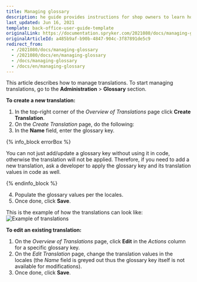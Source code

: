 ```yaml
---
title: Managing glossary
description: he guide provides instructions for shop owners to learn how to create and handle information in different languages in the Back Office.
last_updated: Jun 16, 2021
template: back-office-user-guide-template
originalLink: https://documentation.spryker.com/2021080/docs/managing-glossary
originalArticleId: a485b9af-b90b-4847-904c-3f87891de5c9
redirect_from:
  - /2021080/docs/managing-glossary
  - /2021080/docs/en/managing-glossary
  - /docs/managing-glossary
  - /docs/en/managing-glossary
---
```


This article describes how to manage translations.
To start managing translations, go to the **Administration** > **Glossary** section.

**To create a new translation:**

1. In the top-right corner of the *Overview of Translations* page click **Create Translation**.
2. On the *Create Translation* page, do the following:
3. In the **Name** field, enter the glossary key.

{% info_block errorBox %}

You can not just add/update a glossary key without using it in code, otherwise the translation will not be applied. Therefore, if you need to add a new translation, ask a developer to apply the glossary key and its translation values in code as well.

{% endinfo_block %}

4. Populate the glossary values per the locales.
5. Once done, click **Save**.

This is the example of how the translations can look like:
![Example of translations](https://spryker.s3.eu-central-1.amazonaws.com/docs/User+Guides/Back+Office+User+Guides/Glossary/Managing+Glossary/managing-glossary.png)

**To edit an existing translation:**

1. On the *Overview of Translations* page, click **Edit** in the _Actions_ column for a specific glossary key.
2. On the *Edit Translation* page, change the translation values in the locales (the *Name* field is greyed out thus the glossary key itself is not available for modifications).
3. Once done, click **Save**.
